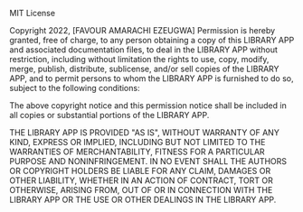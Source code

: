 MIT License

Copyright 2022, [FAVOUR AMARACHI EZEUGWA] Permission is hereby granted, free of charge, to any person obtaining a copy of this LIBRARY APP and associated documentation files, to deal in the LIBRARY APP without restriction, including without limitation the rights to use, copy, modify, merge, publish, distribute, sublicense, and/or sell copies of the LIBRARY APP, and to permit persons to whom the LIBRARY APP is furnished to do so, subject to the following conditions:

The above copyright notice and this permission notice shall be included in all copies or substantial portions of the LIBRARY APP.

THE LIBRARY APP IS PROVIDED "AS IS", WITHOUT WARRANTY OF ANY KIND, EXPRESS OR IMPLIED, INCLUDING BUT NOT LIMITED TO THE WARRANTIES OF MERCHANTABILITY, FITNESS FOR A PARTICULAR PURPOSE AND NONINFRINGEMENT. IN NO EVENT SHALL THE AUTHORS OR COPYRIGHT HOLDERS BE LIABLE FOR ANY CLAIM, DAMAGES OR OTHER LIABILITY, WHETHER IN AN ACTION OF CONTRACT, TORT OR OTHERWISE, ARISING FROM, OUT OF OR IN CONNECTION WITH THE LIBRARY APP OR THE USE OR OTHER DEALINGS IN THE LIBRARY APP.